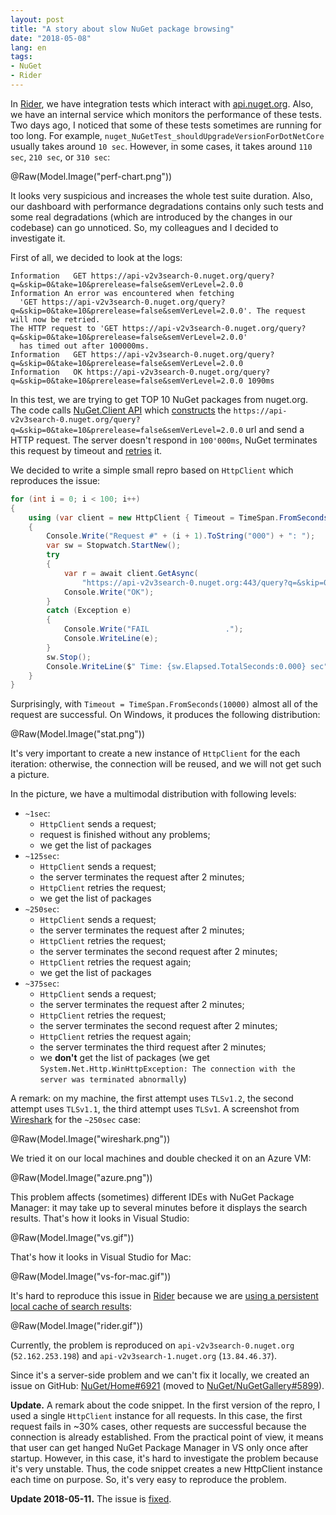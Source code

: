 ```yaml
---
layout: post
title: "A story about slow NuGet package browsing"
date: "2018-05-08"
lang: en
tags:
- NuGet
- Rider
---
```


In [Rider](https://www.jetbrains.com/rider/), we have integration tests which interact with [api.nuget.org](https://api.nuget.org/).
Also, we have an internal service which monitors the performance of these tests.
Two days ago, I noticed that some of these tests sometimes are running for too long.
For example, `nuget_NuGetTest_shouldUpgradeVersionForDotNetCore` usually takes around `10 sec`.
However, in some cases, it takes around `110 sec`, `210 sec`, or `310 sec`:

@Raw(Model.Image("perf-chart.png"))

It looks very suspicious and increases the whole test suite duration.
Also, our dashboard with performance degradations contains only such tests
  and some real degradations (which are introduced by the changes in our codebase) can go unnoticed.
So, my colleagues and I decided to investigate it.

<!--more-->

First of all, we decided to look at the logs:

```
Information   GET https://api-v2v3search-0.nuget.org/query?q=&skip=0&take=10&prerelease=false&semVerLevel=2.0.0
Information An error was encountered when fetching
  'GET https://api-v2v3search-0.nuget.org/query?q=&skip=0&take=10&prerelease=false&semVerLevel=2.0.0'. The request will now be retried.
The HTTP request to 'GET https://api-v2v3search-0.nuget.org/query?q=&skip=0&take=10&prerelease=false&semVerLevel=2.0.0'
  has timed out after 100000ms.
Information   GET https://api-v2v3search-0.nuget.org/query?q=&skip=0&take=10&prerelease=false&semVerLevel=2.0.0
Information   OK https://api-v2v3search-0.nuget.org/query?q=&skip=0&take=10&prerelease=false&semVerLevel=2.0.0 1090ms
```

In this test, we are trying to get TOP 10 NuGet packages from nuget.org.
The code calls [NuGet.Client API](https://github.com/NuGet/NuGet.Client)
  which [constructs](https://github.com/NuGet/NuGet.Client/blob/release-4.5.0-rtm/src/NuGet.Core/NuGet.Protocol/Resources/RawSearchResourceV3.cs#L40)
  the `https://api-v2v3search-0.nuget.org/query?q=&skip=0&take=10&prerelease=false&semVerLevel=2.0.0` url
  and send a HTTP request.
The server doesn't respond in `100'000ms`, NuGet terminates this request by timeout
  and [retries](https://github.com/NuGet/NuGet.Client/blob/release-4.5.0-rtm/src/NuGet.Core/NuGet.Protocol/HttpSource/HttpRetryHandler.cs#L38) it.

We decided to write a simple small repro based on `HttpClient` which reproduces the issue:

```cs
for (int i = 0; i < 100; i++)
{
    using (var client = new HttpClient { Timeout = TimeSpan.FromSeconds(10000) })
    {
        Console.Write("Request #" + (i + 1).ToString("000") + ": ");
        var sw = Stopwatch.StartNew();
        try
        {
            var r = await client.GetAsync(
                "https://api-v2v3search-0.nuget.org:443/query?q=&skip=0&take=10&prerelease=false&semVerLevel=2.0.0");
            Console.Write("OK");
        }
        catch (Exception e)
        {
            Console.Write("FAIL                 .");
            Console.WriteLine(e);
        }
        sw.Stop();
        Console.WriteLine($" Time: {sw.Elapsed.TotalSeconds:0.000} sec");
    }
}
```

Surprisingly, with `Timeout = TimeSpan.FromSeconds(10000)` almost all of the request are successful.
On Windows, it produces the following distribution:

@Raw(Model.Image("stat.png"))

It's very important to create a new instance of `HttpClient` for the each iteration: otherwise, the connection will be reused, and we will not get such a picture.

In the picture, we have a multimodal distribution with following levels:

* `~1sec`:
  * `HttpClient` sends a request;
  * request is finished without any problems;
  * we get the list of packages
* `~125sec`:
  * `HttpClient` sends a request;
  * the server terminates the request after 2 minutes;
  * `HttpClient` retries the request;
  * we get the list of packages
* `~250sec`:
  * `HttpClient` sends a request;
  * the server terminates the request after 2 minutes;
  * `HttpClient` retries the request;
  * the server terminates the second request after 2 minutes;
  * `HttpClient` retries the request again;
  * we get the list of packages
* `~375sec`:
  * `HttpClient` sends a request;
  * the server terminates the request after 2 minutes;
  * `HttpClient` retries the request;
  * the server terminates the second request after 2 minutes;
  * `HttpClient` retries the request again;
  * the server terminates the third request after 2 minutes;
  * we **don't** get the list of packages (we get `System.Net.Http.WinHttpException: The connection with the server was terminated abnormally`)

A remark: on my machine, the first attempt uses `TLSv1.2`, the second attempt uses `TLSv1.1`, the third attempt uses `TLSv1`.
A screenshot from [Wireshark](https://www.wireshark.org/) for the `~250sec` case:

@Raw(Model.Image("wireshark.png"))

We tried it on our local machines and double checked it on an Azure VM:

@Raw(Model.Image("azure.png"))

This problem affects (sometimes) different IDEs with NuGet Package Manager: it may take up to several minutes before it displays the search results.
That's how it looks in Visual Studio:

@Raw(Model.Image("vs.gif"))

That's how it looks in Visual Studio for Mac:

@Raw(Model.Image("vs-for-mac.gif"))

It's hard to reproduce this issue in [Rider](https://www.jetbrains.com/rider/) because we are [using a persistent local cache of search results](https://aakinshin.net/blog/post/rider-nuget-search/):

@Raw(Model.Image("rider.gif"))

Currently, the problem is reproduced on `api-v2v3search-0.nuget.org` (`52.162.253.198`) and `api-v2v3search-1.nuget.org` (`13.84.46.37`).

Since it's a server-side problem and we can't fix it locally, we created an issue on GitHub: [NuGet/Home#6921](https://github.com/NuGet/Home/issues/6921) (moved to [NuGet/NuGetGallery#5899](https://github.com/NuGet/NuGetGallery/issues/5899)).

**Update.**
A remark about the code snippet.
In the first version of the repro, I used a single `HttpClient` instance for all requests.
In this case, the first request fails in ~30% cases,
  other requests are successful because the connection is already established.
From the practical point of view, it means that user can get hanged NuGet Package Manager in VS only once after startup.
However, in this case, it's hard to investigate the problem because it's very unstable.
Thus, the code snippet creates a new HttpClient instance each time on purpose.
So, it's very easy to reproduce the problem.

**Update 2018-05-11.**
The issue is [fixed](https://github.com/NuGet/NuGetGallery/issues/5899#issuecomment-388222254).
